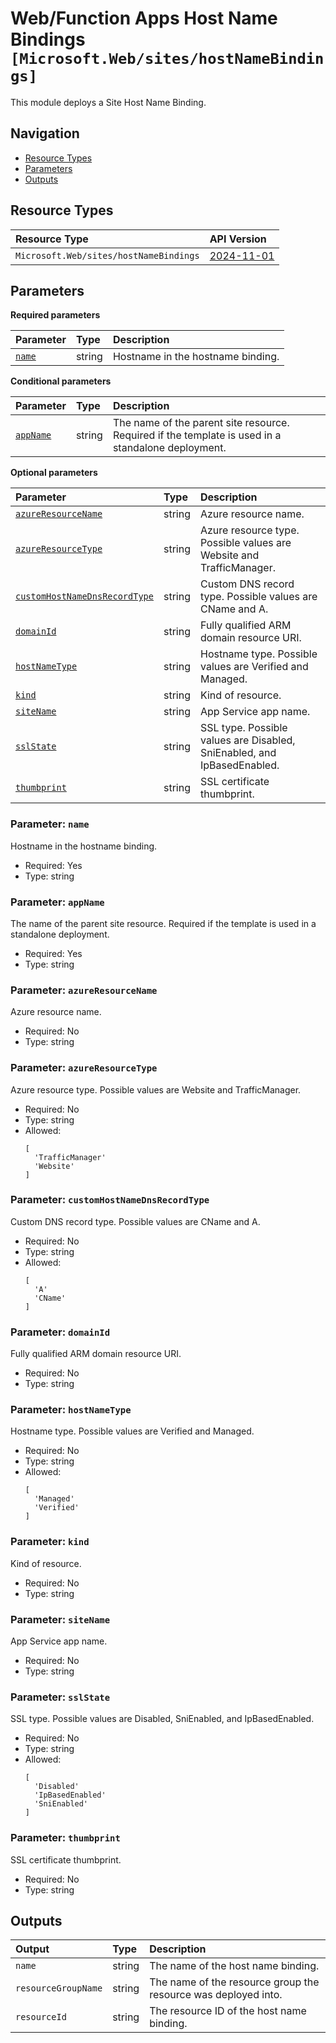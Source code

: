 # Web/Function Apps Host Name Bindings `[Microsoft.Web/sites/hostNameBindings]`

This module deploys a Site Host Name Binding.

## Navigation

- [Resource Types](#Resource-Types)
- [Parameters](#Parameters)
- [Outputs](#Outputs)

## Resource Types

| Resource Type | API Version |
| :-- | :-- |
| `Microsoft.Web/sites/hostNameBindings` | [2024-11-01](https://learn.microsoft.com/en-us/azure/templates/Microsoft.Web/2024-11-01/sites/hostNameBindings) |

## Parameters

**Required parameters**

| Parameter | Type | Description |
| :-- | :-- | :-- |
| [`name`](#parameter-name) | string | Hostname in the hostname binding. |

**Conditional parameters**

| Parameter | Type | Description |
| :-- | :-- | :-- |
| [`appName`](#parameter-appname) | string | The name of the parent site resource. Required if the template is used in a standalone deployment. |

**Optional parameters**

| Parameter | Type | Description |
| :-- | :-- | :-- |
| [`azureResourceName`](#parameter-azureresourcename) | string | Azure resource name. |
| [`azureResourceType`](#parameter-azureresourcetype) | string | Azure resource type. Possible values are Website and TrafficManager. |
| [`customHostNameDnsRecordType`](#parameter-customhostnamednsrecordtype) | string | Custom DNS record type. Possible values are CName and A. |
| [`domainId`](#parameter-domainid) | string | Fully qualified ARM domain resource URI. |
| [`hostNameType`](#parameter-hostnametype) | string | Hostname type. Possible values are Verified and Managed. |
| [`kind`](#parameter-kind) | string | Kind of resource. |
| [`siteName`](#parameter-sitename) | string | App Service app name. |
| [`sslState`](#parameter-sslstate) | string | SSL type. Possible values are Disabled, SniEnabled, and IpBasedEnabled. |
| [`thumbprint`](#parameter-thumbprint) | string | SSL certificate thumbprint. |

### Parameter: `name`

Hostname in the hostname binding.

- Required: Yes
- Type: string

### Parameter: `appName`

The name of the parent site resource. Required if the template is used in a standalone deployment.

- Required: Yes
- Type: string

### Parameter: `azureResourceName`

Azure resource name.

- Required: No
- Type: string

### Parameter: `azureResourceType`

Azure resource type. Possible values are Website and TrafficManager.

- Required: No
- Type: string
- Allowed:
  ```Bicep
  [
    'TrafficManager'
    'Website'
  ]
  ```

### Parameter: `customHostNameDnsRecordType`

Custom DNS record type. Possible values are CName and A.

- Required: No
- Type: string
- Allowed:
  ```Bicep
  [
    'A'
    'CName'
  ]
  ```

### Parameter: `domainId`

Fully qualified ARM domain resource URI.

- Required: No
- Type: string

### Parameter: `hostNameType`

Hostname type. Possible values are Verified and Managed.

- Required: No
- Type: string
- Allowed:
  ```Bicep
  [
    'Managed'
    'Verified'
  ]
  ```

### Parameter: `kind`

Kind of resource.

- Required: No
- Type: string

### Parameter: `siteName`

App Service app name.

- Required: No
- Type: string

### Parameter: `sslState`

SSL type. Possible values are Disabled, SniEnabled, and IpBasedEnabled.

- Required: No
- Type: string
- Allowed:
  ```Bicep
  [
    'Disabled'
    'IpBasedEnabled'
    'SniEnabled'
  ]
  ```

### Parameter: `thumbprint`

SSL certificate thumbprint.

- Required: No
- Type: string

## Outputs

| Output | Type | Description |
| :-- | :-- | :-- |
| `name` | string | The name of the host name binding. |
| `resourceGroupName` | string | The name of the resource group the resource was deployed into. |
| `resourceId` | string | The resource ID of the host name binding. |
